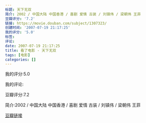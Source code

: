 ```yaml
---
标题: 天下无双
简介: 2002 / 中国大陆 中国香港 / 喜剧 爱情 古装 / 刘镇伟 / 梁朝伟 王菲
豆瓣评分: '7.2'
链接: https://movie.douban.com/subject/1307323/
创建时间: '2007-07-19 21:17:25'
我的评分: '5.0'
标签:
评论:
date: 2007-07-19 21:17:25
title: 看了电影 - 天下无双
tags: [电影]
categories: []
---
```


我的评分:5.0

我的评论:

豆瓣评分:7.2

简介:2002 / 中国大陆 中国香港 / 喜剧 爱情 古装 / 刘镇伟 / 梁朝伟 王菲

[豆瓣链接](https://movie.douban.com/subject/1307323/)

